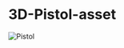 # 3D-Pistol-asset
 
![Pistol](https://user-images.githubusercontent.com/85696822/149277756-acc18b79-aefb-4604-b204-7f3b4963ca97.png)
